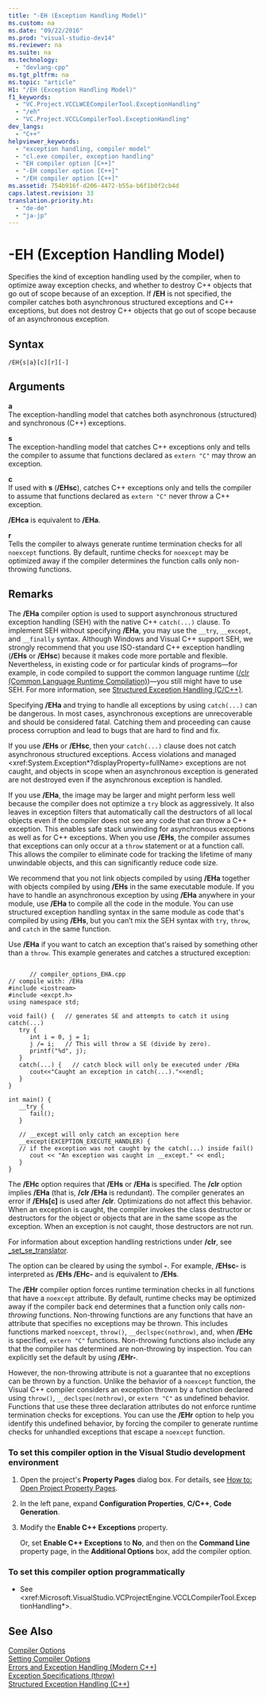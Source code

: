 ```yaml
---
title: "-EH (Exception Handling Model)"
ms.custom: na
ms.date: "09/22/2016"
ms.prod: "visual-studio-dev14"
ms.reviewer: na
ms.suite: na
ms.technology: 
  - "devlang-cpp"
ms.tgt_pltfrm: na
ms.topic: "article"
H1: "/EH (Exception Handling Model)"
f1_keywords: 
  - "VC.Project.VCCLWCECompilerTool.ExceptionHandling"
  - "/eh"
  - "VC.Project.VCCLCompilerTool.ExceptionHandling"
dev_langs: 
  - "C++"
helpviewer_keywords: 
  - "exception handling, compiler model"
  - "cl.exe compiler, exception handling"
  - "EH compiler option [C++]"
  - "-EH compiler option [C++]"
  - "/EH compiler option [C++]"
ms.assetid: 754b916f-d206-4472-b55a-b6f1b0f2cb4d
caps.latest.revision: 33
translation.priority.ht: 
  - "de-de"
  - "ja-jp"
---
```

# -EH (Exception Handling Model)
Specifies the kind of exception handling used by the compiler, when to optimize away exception checks, and whether to destroy C++ objects that go out of scope because of an exception. If **/EH** is not specified, the compiler catches both asynchronous structured exceptions and C++ exceptions, but does not destroy C++ objects that go out of scope because of an asynchronous exception.  
  
## Syntax  
  
```  
/EH{s|a}[c][r][-]  
```  
  
## Arguments  
 **a**  
 The exception-handling model that catches both asynchronous (structured) and synchronous (C++) exceptions.  
  
 **s**  
 The exception-handling model that catches C++ exceptions only and tells the compiler to assume that functions declared as `extern "C"` may throw an exception.  
  
 **c**  
 If used with **s** (**/EHsc**), catches C++ exceptions only and tells the compiler to assume that functions declared as `extern "C"` never throw a C++ exception.  
  
 **/EHca** is equivalent to **/EHa**.  
  
 **r**  
 Tells the compiler to always generate runtime termination checks for all `noexcept` functions. By default, runtime checks for `noexcept` may be optimized away if the compiler determines the function calls only non-throwing functions.  
  
## Remarks  
 The **/EHa** compiler option is used to support asynchronous structured exception handling (SEH) with the native C++ `catch(...)` clause. To implement SEH without specifying **/EHa**, you may use the `__try`, `__except`, and `__finally` syntax. Although Windows and Visual C++ support SEH, we strongly recommend that you use ISO-standard C++ exception handling (**/EHs** or **/EHsc**) because it makes code more portable and flexible. Nevertheless, in existing code or for particular kinds of programs—for example, in code compiled to support the common language runtime ([/clr (Common Language Runtime Compilation)](../vs140/-clr--common-language-runtime-compilation-.md))—you still might have to use SEH. For more information, see [Structured Exception Handling (C/C++)](../vs140/structured-exception-handling--c-c---.md).  
  
 Specifying **/EHa** and trying to handle all exceptions by using `catch(...)` can be dangerous. In most cases, asynchronous exceptions are unrecoverable and should be considered fatal. Catching them and proceeding can cause process corruption and lead to bugs that are hard to find and fix.  
  
 If you use **/EHs** or **/EHsc**, then your `catch(...)` clause does not catch asynchronous structured exceptions. Access violations and managed \<xref:System.Exception*?displayProperty=fullName> exceptions are not caught, and objects in scope when an asynchronous exception is generated are not destroyed even if the asynchronous exception is handled.  
  
 If you use **/EHa**, the image may be larger and might perform less well because the compiler does not optimize a `try` block as aggressively. It also leaves in exception filters that automatically call the destructors of all local objects even if the compiler does not see any code that can throw a C++ exception. This enables safe stack unwinding for asynchronous exceptions as well as for C++ exceptions. When you use **/EHs**, the compiler assumes that exceptions can only occur at a `throw` statement or at a function call. This allows the compiler to eliminate code for tracking the lifetime of many unwindable objects, and this can significantly reduce code size.  
  
 We recommend that you not link objects compiled by using **/EHa** together with objects compiled by using **/EHs** in the same executable module. If you have to handle an asynchronous exception by using **/EHa** anywhere in your module, use **/EHa** to compile all the code in the module. You can use structured exception handling syntax in the same module as code that's compiled by using **/EHs**, but you can’t mix the SEH syntax with `try`, `throw`, and `catch` in the same function.  
  
 Use **/EHa** if you want to catch an exception that's raised by something other than a `throw`. This example generates and catches a structured exception:  
  
```  
  
      // compiler_options_EHA.cpp  
// compile with: /EHa  
#include <iostream>  
#include <excpt.h>  
using namespace std;  
  
void fail() {   // generates SE and attempts to catch it using catch(...)  
   try {  
      int i = 0, j = 1;  
      j /= i;   // This will throw a SE (divide by zero).  
      printf("%d", j);   
   }  
   catch(...) {   // catch block will only be executed under /EHa  
      cout<<"Caught an exception in catch(...)."<<endl;  
   }  
}  
  
int main() {  
   __try {  
      fail();   
   }  
  
   // __except will only catch an exception here  
   __except(EXCEPTION_EXECUTE_HANDLER) {     
   // if the exception was not caught by the catch(...) inside fail()  
      cout << "An exception was caught in __except." << endl;  
   }  
}  
```  
  
 The **/EHc** option requires that **/EHs** or **/EHa** is specified. The **/clr** option implies **/EHa** (that is, **/clr /EHa** is redundant). The compiler generates an error if **/EHs[c]** is used after **/clr**. Optimizations do not affect this behavior. When an exception is caught, the compiler invokes the class destructor or destructors for the object or objects that are in the same scope as the exception. When an exception is not caught, those destructors are not run.  
  
 For information about exception handling restrictions under **/clr**, see [_set_se_translator](../vs140/_set_se_translator.md).  
  
 The option can be cleared by using the symbol **-**. For example, **/EHsc-** is interpreted as **/EHs /EHc-** and is equivalent to **/EHs**.  
  
 The **/EHr** compiler option forces runtime termination checks in all functions that have a `noexcept` attribute. By default, runtime checks may be optimized away if the compiler back end determines that a function only calls *non-throwing* functions. Non-throwing functions are any functions that have an attribute that specifies no exceptions may be thrown. This includes functions marked `noexcept`, `throw()`, `__declspec(nothrow)`, and, when **/EHc** is specified, `extern "C"` functions. Non-throwing functions also include any that the compiler has determined are non-throwing by inspection. You can explicitly set the default by using **/EHr-**.  
  
 However, the non-throwing attribute is not a guarantee that no exceptions can be thrown by a function. Unlike the behavior of a `noexcept` function, the Visual C++ compiler considers an exception thrown by a function declared using `throw()`, `__declspec(nothrow)`, or `extern "C"` as undefined behavior. Functions that use these three declaration attributes do not enforce runtime termination checks for exceptions. You can use the **/EHr** option to help you identify this undefined behavior, by forcing the compiler to generate runtime checks for unhandled exceptions that escape a `noexcept` function.  
  
### To set this compiler option in the Visual Studio development environment  
  
1.  Open the project's **Property Pages** dialog box. For details, see [How to: Open Project Property Pages](../vs140/how-to--open-project-property-pages.md).  
  
2.  In the left pane, expand **Configuration Properties**, **C/C++**, **Code Generation**.  
  
3.  Modify the **Enable C++ Exceptions** property.  
  
     Or, set **Enable C++ Exceptions** to **No**, and then on the **Command Line** property page, in the **Additional Options** box, add the compiler option.  
  
### To set this compiler option programmatically  
  
-   See \<xref:Microsoft.VisualStudio.VCProjectEngine.VCCLCompilerTool.ExceptionHandling*>.  
  
## See Also  
 [Compiler Options](../vs140/compiler-options.md)   
 [Setting Compiler Options](../vs140/setting-compiler-options.md)   
 [Errors and Exception Handling (Modern C++)](../vs140/errors-and-exception-handling--modern-c---.md)   
 [Exception Specifications (throw)](../vs140/exception-specifications--throw---c---.md)   
 [Structured Exception Handling (C++)](../vs140/structured-exception-handling--c-c---.md)